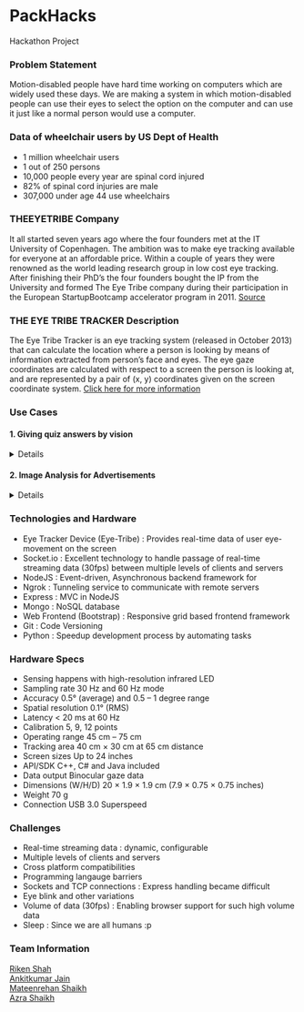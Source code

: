 # PackHacks

Hackathon Project

### Problem Statement

Motion-disabled people have hard time working on computers which are widely used these days. We are making a system in which motion-disabled people can use their eyes to select the option on the computer and can use it just like a normal person would use a computer.

### Data of wheelchair users by US Dept of Health
* 1 million wheelchair users
* 1 out of 250 persons
* 10,000 people every year are spinal cord injured
* 82% of spinal cord injuries are male
* 307,000 under age 44 use wheelchairs

### THEEYETRIBE Company

It all started seven years ago where the four founders met at the IT University of Copenhagen. The ambition was to make eye tracking available for everyone at an affordable price. Within a couple of years they were renowned as the world leading research group in low cost eye tracking. After finishing their PhD’s the four founders bought the IP from the University and formed The Eye Tribe company during their participation in the European StartupBootcamp accelerator program in 2011. [Source](http://theeyetribe.com/theeyetribe.com/about/index.html)

### THE EYE TRIBE TRACKER Description

The Eye Tribe Tracker is an eye tracking system (released in October 2013) that can calculate the location where a person is looking by means of information extracted from person’s face and eyes. The eye gaze coordinates are calculated with respect to a screen the person is looking at, and are represented by a pair of (x, y) coordinates given on the screen coordinate system. [Click here for more information](http://theeyetribe.com/dev.theeyetribe.com/dev.theeyetribe.com)

### Use Cases

#### 1. Giving quiz answers by vision
<Details>
     <p>When a question with four options is displayed, the user can look at the correct answer for 5 seconds to answer the question. User will then be asked to confirm the answer and if he will look at yes for 5 seconds, the answer would be submitted.</p>

##### Features
* It makes computer accesible to specially-abled people.
* Makes interaction possible with mere eye movement (no need of mouse or keyboard)
</Details>

#### 2. Image Analysis for Advertisements
<Details>
     <p>An advertisement image will be displayed for 5 seconds. Later, the heat map containing the analysis of where the user looks the most is displayed.</p>
     
##### Features
* It will help businesses to conduct targetted marketing.
* Can be used for deep analysis of content relevance and effectiveness

</Details>

### Technologies and Hardware

- Eye Tracker Device (Eye-Tribe) : Provides real-time data of user eye-movement on the screen
- Socket.io : Excellent technology to handle passage of real-time streaming data (30fps) between multiple levels of clients and servers
- NodeJS : Event-driven, Asynchronous backend framework for
- Ngrok : Tunneling service to communicate with remote servers
- Express : MVC in NodeJS
- Mongo : NoSQL database
- Web Frontend (Bootstrap) : Responsive grid based frontend framework
- Git : Code Versioning
- Python : Speedup development process by automating tasks

###  Hardware Specs

- Sensing happens with high-resolution infrared LED
- Sampling rate   30 Hz and 60 Hz mode
- Accuracy    0.5° (average) and 0.5 – 1 degree range
- Spatial resolution  0.1° (RMS)
- Latency     < 20 ms at 60 Hz
- Calibration     5, 9, 12 points
- Operating range     45 cm – 75 cm
- Tracking area   40 cm × 30 cm at 65 cm distance
- Screen sizes    Up to 24 inches
- API/SDK     C++, C# and Java included
- Data output     Binocular gaze data
- Dimensions  (W/H/D) 20 × 1.9 × 1.9 cm (7.9 × 0.75 × 0.75 inches)
- Weight  70 g
- Connection  USB 3.0 Superspeed

### Challenges 
- Real-time streaming data : dynamic, configurable
- Multiple levels of clients and servers
- Cross platform compatibilities 
- Programming langauge barriers
- Sockets and TCP connections : Express handling became difficult
- Eye blink and other variations
- Volume of data (30fps) : Enabling browser support for such high volume data
- Sleep : Since we are all humans  :p

### Team Information

[Riken Shah](https://github.com/rikenshah)<br>
[Ankitkumar Jain](https://github.com/ankit13jain)<br>
[Mateenrehan Shaikh](https://github.com/mateenrehan)<br>
[Azra Shaikh](https://github.com/azrasalim)<br>
